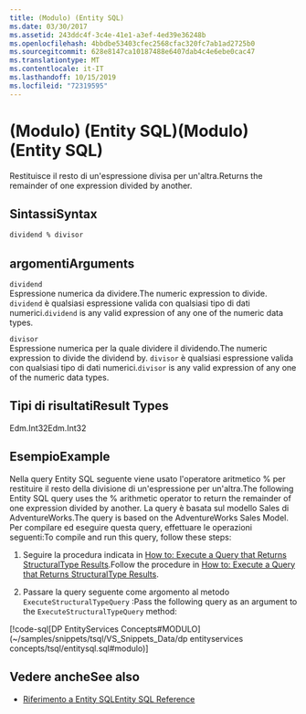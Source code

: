 ```yaml
---
title: (Modulo) (Entity SQL)
ms.date: 03/30/2017
ms.assetid: 243ddc4f-3c4e-41e1-a3ef-4ed39e36248b
ms.openlocfilehash: 4bbdbe53403cfec2568cfac320fc7ab1ad2725b0
ms.sourcegitcommit: 628e8147ca10187488e6407dab4c4e6ebe0cac47
ms.translationtype: MT
ms.contentlocale: it-IT
ms.lasthandoff: 10/15/2019
ms.locfileid: "72319595"
---
```

# <a name="modulo-entity-sql"></a><span data-ttu-id="13d69-102">(Modulo) (Entity SQL)</span><span class="sxs-lookup"><span data-stu-id="13d69-102">(Modulo) (Entity SQL)</span></span>
<span data-ttu-id="13d69-103">Restituisce il resto di un'espressione divisa per un'altra.</span><span class="sxs-lookup"><span data-stu-id="13d69-103">Returns the remainder of one expression divided by another.</span></span>  
  
## <a name="syntax"></a><span data-ttu-id="13d69-104">Sintassi</span><span class="sxs-lookup"><span data-stu-id="13d69-104">Syntax</span></span>  
  
```sql  
dividend % divisor  
```  
  
## <a name="arguments"></a><span data-ttu-id="13d69-105">argomenti</span><span class="sxs-lookup"><span data-stu-id="13d69-105">Arguments</span></span>  
 `dividend`  
 <span data-ttu-id="13d69-106">Espressione numerica da dividere.</span><span class="sxs-lookup"><span data-stu-id="13d69-106">The numeric expression to divide.</span></span> <span data-ttu-id="13d69-107">`dividend` è qualsiasi espressione valida con qualsiasi tipo di dati numerici.</span><span class="sxs-lookup"><span data-stu-id="13d69-107">`dividend` is any valid expression of any one of the numeric data types.</span></span>  
  
 `divisor`  
 <span data-ttu-id="13d69-108">Espressione numerica per la quale dividere il dividendo.</span><span class="sxs-lookup"><span data-stu-id="13d69-108">The numeric expression to divide the dividend by.</span></span> <span data-ttu-id="13d69-109">`divisor` è qualsiasi espressione valida con qualsiasi tipo di dati numerici.</span><span class="sxs-lookup"><span data-stu-id="13d69-109">`divisor` is any valid expression of any one of the numeric data types.</span></span>  
  
## <a name="result-types"></a><span data-ttu-id="13d69-110">Tipi di risultati</span><span class="sxs-lookup"><span data-stu-id="13d69-110">Result Types</span></span>  
 <span data-ttu-id="13d69-111">Edm.Int32</span><span class="sxs-lookup"><span data-stu-id="13d69-111">Edm.Int32</span></span>  
  
## <a name="example"></a><span data-ttu-id="13d69-112">Esempio</span><span class="sxs-lookup"><span data-stu-id="13d69-112">Example</span></span>  
 <span data-ttu-id="13d69-113">Nella query Entity SQL seguente viene usato l'operatore aritmetico % per restituire il resto della divisione di un'espressione per un'altra.</span><span class="sxs-lookup"><span data-stu-id="13d69-113">The following Entity SQL query uses the % arithmetic operator to return the remainder of one expression divided by another.</span></span> <span data-ttu-id="13d69-114">La query è basata sul modello Sales di AdventureWorks.</span><span class="sxs-lookup"><span data-stu-id="13d69-114">The query is based on the AdventureWorks Sales Model.</span></span> <span data-ttu-id="13d69-115">Per compilare ed eseguire questa query, effettuare le operazioni seguenti:</span><span class="sxs-lookup"><span data-stu-id="13d69-115">To compile and run this query, follow these steps:</span></span>  
  
1. <span data-ttu-id="13d69-116">Seguire la procedura indicata in [How to: Execute a Query that Returns StructuralType Results](../how-to-execute-a-query-that-returns-structuraltype-results.md).</span><span class="sxs-lookup"><span data-stu-id="13d69-116">Follow the procedure in [How to: Execute a Query that Returns StructuralType Results](../how-to-execute-a-query-that-returns-structuraltype-results.md).</span></span>  
  
2. <span data-ttu-id="13d69-117">Passare la query seguente come argomento al metodo `ExecuteStructuralTypeQuery` :</span><span class="sxs-lookup"><span data-stu-id="13d69-117">Pass the following query as an argument to the `ExecuteStructuralTypeQuery` method:</span></span>  
  
 [!code-sql[DP EntityServices Concepts#MODULO](~/samples/snippets/tsql/VS_Snippets_Data/dp entityservices concepts/tsql/entitysql.sql#modulo)]  
  
## <a name="see-also"></a><span data-ttu-id="13d69-118">Vedere anche</span><span class="sxs-lookup"><span data-stu-id="13d69-118">See also</span></span>

- [<span data-ttu-id="13d69-119">Riferimento a Entity SQL</span><span class="sxs-lookup"><span data-stu-id="13d69-119">Entity SQL Reference</span></span>](entity-sql-reference.md)
